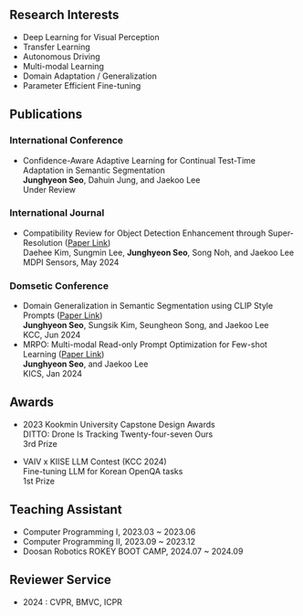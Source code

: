 ## Research Interests
- Deep Learning for Visual Perception
- Transfer Learning
- Autonomous Driving
- Multi-modal Learning
- Domain Adaptation / Generalization
- Parameter Efficient Fine-tuning

## Publications
### International Conference
- Confidence-Aware Adaptive Learning for Continual Test-Time Adaptation in Semantic Segmentation  
**Junghyeon Seo**, Dahuin Jung, and Jaekoo Lee  
Under Review

### International Journal
- Compatibility Review for Object Detection Enhancement through Super-Resolution ([Paper Link](https://www.mdpi.com/1424-8220/24/11/3335))  
Daehee Kim, Sungmin Lee, **Junghyeon Seo**, Song Noh, and Jaekoo Lee  
MDPI Sensors, May 2024

### Domsetic Conference
- Domain Generalization in Semantic Segmentation using CLIP Style Prompts ([Paper Link](https://www.dbpia.co.kr/journal/articleDetail?nodeId=NODE11862149))   
**Junghyeon Seo**, Sungsik Kim, Seungheon Song, and Jaekoo Lee  
KCC, Jun 2024
- MRPO: Multi-modal Read-only Prompt Optimization for Few-shot Learning ([Paper Link](https://www.dbpia.co.kr/journal/articleDetail?nodeId=NODE11737019))   
**Junghyeon Seo**, and Jaekoo Lee  
KICS, Jan 2024
  
## Awards
- 2023 Kookmin University Capstone Design Awards   
DITTO: Drone Is Tracking Twenty-four-seven Ours  
3rd Prize

- VAIV x KIISE LLM Contest (KCC 2024)  
Fine-tuning LLM for Korean OpenQA tasks  
1st Prize

## Teaching Assistant
- Computer Programming I, 2023.03 ~ 2023.06  
- Computer Programming II, 2023.09 ~ 2023.12  
- Doosan Robotics ROKEY BOOT CAMP, 2024.07 ~ 2024.09

## Reviewer Service  
- 2024 : CVPR, BMVC, ICPR
